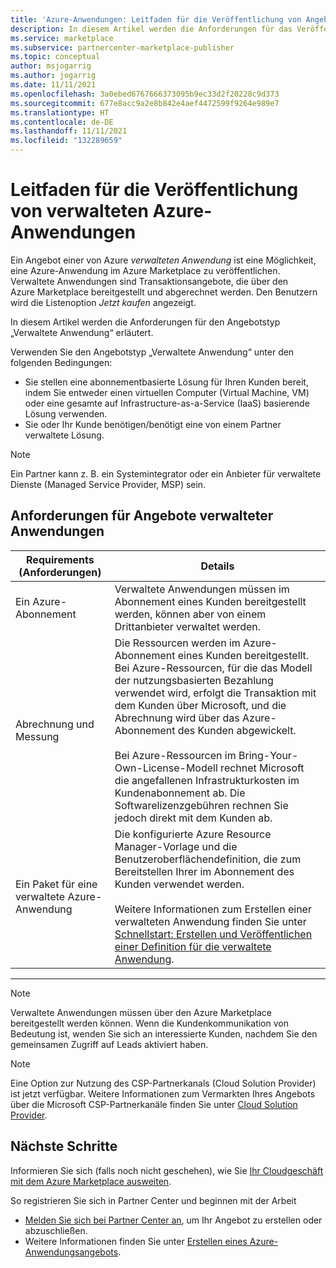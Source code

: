 ```yaml
---
title: 'Azure-Anwendungen: Leitfaden für die Veröffentlichung von Angeboten verwalteter Anwendungen – Azure Marketplace'
description: In diesem Artikel werden die Anforderungen für das Veröffentlichen einer verwalteten Anwendung im Azure Marketplace beschrieben.
ms.service: marketplace
ms.subservice: partnercenter-marketplace-publisher
ms.topic: conceptual
author: msjogarrig
ms.author: jogarrig
ms.date: 11/11/2021
ms.openlocfilehash: 3a0ebed6767666373095b9ec33d2f20228c9d373
ms.sourcegitcommit: 677e8acc9a2e8b842e4aef4472599f9264e989e7
ms.translationtype: HT
ms.contentlocale: de-DE
ms.lasthandoff: 11/11/2021
ms.locfileid: "132289659"
---
```

# <a name="publishing-guide-for-azure-managed-applications"></a>Leitfaden für die Veröffentlichung von verwalteten Azure-Anwendungen

Ein Angebot einer von Azure *verwalteten Anwendung* ist eine Möglichkeit, eine Azure-Anwendung im Azure Marketplace zu veröffentlichen. Verwaltete Anwendungen sind Transaktionsangebote, die über den Azure Marketplace bereitgestellt und abgerechnet werden. Den Benutzern wird die Listenoption *Jetzt kaufen* angezeigt.

In diesem Artikel werden die Anforderungen für den Angebotstyp „Verwaltete Anwendung“ erläutert.

Verwenden Sie den Angebotstyp „Verwaltete Anwendung“ unter den folgenden Bedingungen:

- Sie stellen eine abonnementbasierte Lösung für Ihren Kunden bereit, indem Sie entweder einen virtuellen Computer (Virtual Machine, VM) oder eine gesamte auf Infrastructure-as-a-Service (IaaS) basierende Lösung verwenden.
- Sie oder Ihr Kunde benötigen/benötigt eine von einem Partner verwaltete Lösung.

>[!NOTE]
>Ein Partner kann z. B. ein Systemintegrator oder ein Anbieter für verwaltete Dienste (Managed Service Provider, MSP) sein.  

## <a name="managed-application-offer-requirements"></a>Anforderungen für Angebote verwalteter Anwendungen

|Requirements (Anforderungen) |Details  |
|---------|---------|
|Ein Azure-Abonnement | Verwaltete Anwendungen müssen im Abonnement eines Kunden bereitgestellt werden, können aber von einem Drittanbieter verwaltet werden. |
|Abrechnung und Messung    |  Die Ressourcen werden im Azure-Abonnement eines Kunden bereitgestellt. Bei Azure-Ressourcen, für die das Modell der nutzungsbasierten Bezahlung verwendet wird, erfolgt die Transaktion mit dem Kunden über Microsoft, und die Abrechnung wird über das Azure-Abonnement des Kunden abgewickelt. <br><br> Bei Azure-Ressourcen im Bring-Your-Own-License-Modell rechnet Microsoft die angefallenen Infrastrukturkosten im Kundenabonnement ab. Die Softwarelizenzgebühren rechnen Sie jedoch direkt mit dem Kunden ab.        |
|Ein Paket für eine verwaltete Azure-Anwendung    |   Die konfigurierte Azure Resource Manager-Vorlage und die Benutzeroberflächendefinition, die zum Bereitstellen Ihrer im Abonnement des Kunden verwendet werden.<br><br>Weitere Informationen zum Erstellen einer verwalteten Anwendung finden Sie unter [Schnellstart: Erstellen und Veröffentlichen einer Definition für die verwaltete Anwendung](../azure-resource-manager/managed-applications/publish-service-catalog-app.md).|

---

> [!NOTE]
> Verwaltete Anwendungen müssen über den Azure Marketplace bereitgestellt werden können. Wenn die Kundenkommunikation von Bedeutung ist, wenden Sie sich an interessierte Kunden, nachdem Sie den gemeinsamen Zugriff auf Leads aktiviert haben.  

> [!Note]
> Eine Option zur Nutzung des CSP-Partnerkanals (Cloud Solution Provider) ist jetzt verfügbar. Weitere Informationen zum Vermarkten Ihres Angebots über die Microsoft CSP-Partnerkanäle finden Sie unter [Cloud Solution Provider](./cloud-solution-providers.md).

## <a name="next-steps"></a>Nächste Schritte

Informieren Sie sich (falls noch nicht geschehen), wie Sie [Ihr Cloudgeschäft mit dem Azure Marketplace ausweiten](https://azuremarketplace.microsoft.com/sell).

So registrieren Sie sich in Partner Center und beginnen mit der Arbeit

- [Melden Sie sich bei Partner Center an](https://partner.microsoft.com/dashboard/account/v3/enrollment/introduction/partnership), um Ihr Angebot zu erstellen oder abzuschließen.
- Weitere Informationen finden Sie unter [Erstellen eines Azure-Anwendungsangebots](azure-app-offer-setup.md).
